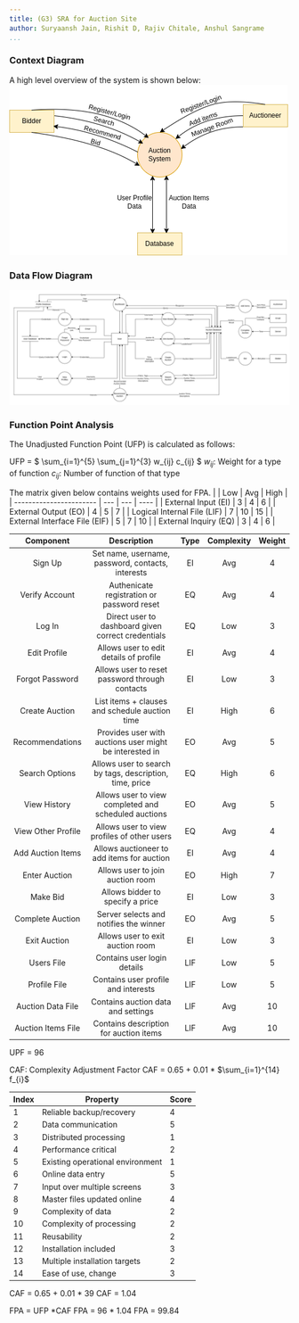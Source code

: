```yaml
---
title: (G3) SRA for Auction Site
author: Suryaansh Jain, Rishit D, Rajiv Chitale, Anshul Sangrame
...
```


### Context Diagram

A high level overview of the system is shown below:
![Context Diagram](./diagrams/context1.png)

### Data Flow Diagram

![Context Diagram](./diagrams/dfd.png)

### Function Point Analysis

The Unadjusted Function Point (UFP) is calculated as follows:

UFP = $ \sum_{i=1}^{5} \sum_{j=1}^{3}  w_{ij} c_{ij} $
$w_{ij}$: Weight for a type of function
$c_{ij}$: Number of function of that type


The matrix given below contains weights used for FPA.
|                         | Low | Avg | High |
| ----------------------- | --- | --- | ---- |
| External Input (EI)           | 3   | 4   | 6    |
| External Output (EO)          | 4   | 5   | 7    |
| Logical Internal File (LIF)   | 7   | 10  | 15   |
| External Interface File (EIF) | 5   | 7   | 10   |
| External Inquiry (EQ)         | 3   | 4   | 6    |


|    Component       |                    Description                             | Type  | Complexity| Weight|
| :----------------: | :--------------------------------------------------------: | :-----: | :-----: | :---: |
| Sign Up            | Set name, username, password, contacts, interests          |   EI    |   Avg   |   4   |
| Verify Account     |     Authenicate registration or password reset             |   EQ    |   Avg   |   4   |
| Log In             | Direct user to dashboard given correct credentials         |   EQ    |   Low   |   3   |
| Edit Profile       |       Allows user to edit details of profile               |   EI    |   Avg   |   4   |
| Forgot Password    |   Allows user to reset password through contacts           |   EI    |   Low   |   3   |
| Create Auction     |     List items + clauses and schedule auction time         |   EI    |   High  |   6   |
| Recommendations    | Provides user with auctions user might be interested in    |   EO    |   Avg   |   5   |
| Search Options     | Allows user to search by tags, description, time, price    |   EQ    |   High  |   6   |
| View History       |  Allows user to view completed and scheduled auctions      |   EO    |   Avg   |   5   |
| View Other Profile |       Allows user to view profiles of other users          |   EQ    |   Avg   |   4   |
| Add Auction Items  |       Allows auctioneer to add items for auction           |   EI    |   Avg   |   4   |
| Enter Auction      |       Allows user to join auction room                     |   EO    |   High  |   7   |
| Make Bid           |       Allows bidder to specify a price                     |   EI    |   Low   |   3   |
| Complete Auction   |       Server selects and notifies the winner               |   EO    |   Avg   |   5   |
| Exit Auction       |       Allows user to exit auction room                     |   EI    |   Low   |   3   |
| Users File         |       Contains user login details                          |   LIF   |   Low   |   5   |
| Profile File       |       Contains user profile and interests                  |   LIF   |   Low   |   5   |
| Auction Data File  |       Contains auction data and settings                   |   LIF   |   Avg   |   10  |
| Auction Items File |       Contains description for auction items               |   LIF   |   Avg   |   10  |

UPF = 96

CAF: Complexity Adjustment Factor
CAF = 0.65 + 0.01 * $\sum_{i=1}^{14} f_{i}$



| Index |           Property         | Score|
| ----- | -------------------------- | ---- |
| 1 | Reliable backup/recovery          | 4 |
| 2 | Data communication                | 5 |
| 3 | Distributed processing            | 1 |
| 4 | Performance critical              | 2 |
| 5 | Existing operational environment  | 1 |
| 6 | Online data entry                 | 5 |
| 7 | Input over multiple screens       | 3 |
| 8 | Master files updated online       | 4 |
| 9 | Complexity of data                | 2 |
| 10 | Complexity of processing         | 2 |
| 11 | Reusability                      | 2 |
| 12 | Installation included            | 3 |
| 13 | Multiple installation targets    | 2 |
| 14 | Ease of use, change              | 3 |

CAF = 0.65 + 0.01 * 39
CAF = 1.04

FPA = UFP *CAF
FPA = 96 * 1.04
FPA = 99.84
